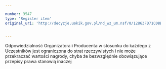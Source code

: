 ```yaml
---

number: 3547
type: 'Register item'
original_uri: 'http://decyzje.uokik.gov.pl/nd_wz_um.nsf/0/12863FD71C08B4DAC1257A540037471B?OpenDocument'


---
```


Odpowiedzialność Organizatora i Producenta w stosunku do każdego z Uczestników jest ograniczona do strat rzeczywistych i nie może przekraczać wartości nagrody, chyba że bezwzględnie obowiązujące przepisy prawa stanowią inaczej
